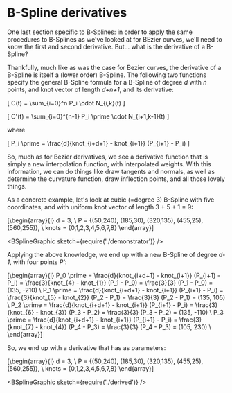 # B-Spline derivatives


One last section specific to B-Splines: in order to apply the same procedures to B-Splines as we've looked at for BEzier curves, we'll need to know the first and second derivative. But... what is the derivative of a B-Spline?

Thankfully, much like as was the case for Bezier curves, the derivative of a B-Spline is itself a (lower order) B-Spline. The following two functions specify the general B-Spline formula for a B-Spline of degree <em>d</em> with <em>n</em> points, and knot vector of length <em>d+n+1</em>, and its derivative:

\[
  C(t) = \sum_{i=0}^n P_i \cdot N_{i,k}(t)
\]

\[
  C'(t) = \sum_{i=0}^{n-1} P_i \prime \cdot N_{i+1,k-1}(t)
\]

where

\[
  P_i \prime = \frac{d}{knot_{i+d+1} - knot_{i+1}} (P_{i+1} - P_i)
\]


So, much as for Bezier derivatives, we see a derivative function that is simply a new interpolation function, with interpolated weights. With this information, we can do things like draw tangents and normals, as well as determine the curvature function, draw inflection points, and all those lovely things.

As a concrete example, let's look at cubic (=degree 3) B-Spline with five coordinates, and with uniform knot vector of length 3 + 5 + 1 = 9:

\[\begin{array}{l}
  d = 3, \\
  P = {(50,240), (185,30), (320,135), (455,25), (560,255)}, \\
  knots = {0,1,2,3,4,5,6,7,8}
\end{array}\]

<BSplineGraphic sketch={require('./demonstrator')} />

Applying the above knowledge, we end up with a new B-Spline of degree <em>d-1</em>, with four points <em>P'</em>:

\[\begin{array}{l}
  P_0 \prime = \frac{d}{knot_{i+d+1} - knot_{i+1}} (P_{i+1} - P_i)
   = \frac{3}{knot_{4} - knot_{1}} (P_1 - P_0)
   = \frac{3}{3} (P_1 - P_0)
   = (135, -210) \\
  P_1 \prime = \frac{d}{knot_{i+d+1} - knot_{i+1}} (P_{i+1} - P_i)
   = \frac{3}{knot_{5} - knot_{2}} (P_2 - P_1)
   = \frac{3}{3} (P_2 - P_1)
   = (135, 105) \\
  P_2 \prime = \frac{d}{knot_{i+d+1} - knot_{i+1}} (P_{i+1} - P_i)
   = \frac{3}{knot_{6} - knot_{3}} (P_3 - P_2)
   = \frac{3}{3} (P_3 - P_2)
   = (135, -110) \\
  P_3 \prime = \frac{d}{knot_{i+d+1} - knot_{i+1}} (P_{i+1} - P_i)
   = \frac{3}{knot_{7} - knot_{4}} (P_4 - P_3)
   = \frac{3}{3} (P_4 - P_3)
   = (105, 230) \\
\end{array}\]

So, we end up with a derivative that has as parameters:

\[\begin{array}{l}
  d = 3, \\
  P = {(50,240), (185,30), (320,135), (455,25), (560,255)}, \\
  knots = {0,1,2,3,4,5,6,7,8}
\end{array}\]

<BSplineGraphic sketch={require('./derived')} />
